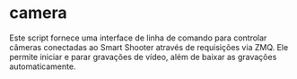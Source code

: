 # camera
Este script fornece uma interface de linha de comando para controlar câmeras conectadas ao Smart Shooter através de requisições via ZMQ. Ele permite iniciar e parar gravações de vídeo, além de baixar as gravações automaticamente.
